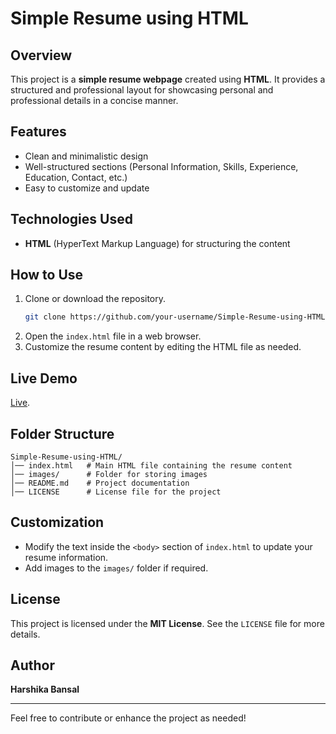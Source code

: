 # Simple Resume using HTML

## Overview
This project is a **simple resume webpage** created using **HTML**. It provides a structured and professional layout for showcasing personal and professional details in a concise manner.

## Features
- Clean and minimalistic design
- Well-structured sections (Personal Information, Skills, Experience, Education, Contact, etc.)
- Easy to customize and update

## Technologies Used
- **HTML** (HyperText Markup Language) for structuring the content

## How to Use
1. Clone or download the repository.
   ```sh
   git clone https://github.com/your-username/Simple-Resume-using-HTML.git
   ```
2. Open the `index.html` file in a web browser.
3. Customize the resume content by editing the HTML file as needed.

## Live Demo
[Live](https://simple-resume-html.netlify.app/).

## Folder Structure
```
Simple-Resume-using-HTML/
│── index.html   # Main HTML file containing the resume content
│── images/      # Folder for storing images
│── README.md    # Project documentation
│── LICENSE      # License file for the project
```

## Customization
- Modify the text inside the `<body>` section of `index.html` to update your resume information.
- Add images to the `images/` folder if required.

## License
This project is licensed under the **MIT License**. See the `LICENSE` file for more details.

## Author
**Harshika Bansal**

---
Feel free to contribute or enhance the project as needed!
